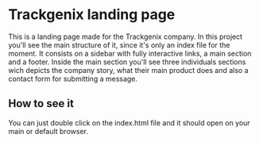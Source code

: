 # Trackgenix landing page
This is a landing page made for the Trackgenix company. In this project you'll see the main structure of it, since it's only an index file for the moment. It consists on a sidebar with fully interactive links, a main section and a footer. Inside the main section you'll see three individuals sections wich depicts the company story, what their main product does and also a contact form for submitting a message.

## How to see it

You can just double click on the index.html file and it should open on your main or default browser.
